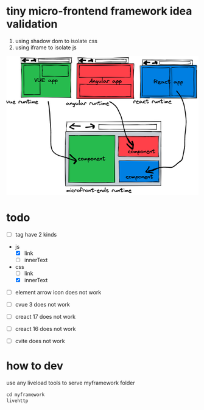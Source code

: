 # tiny micro-frontend framework idea validation

1. using shadow dom to isolate css
2. using iframe to isolate js

![image-20230526185712808](assets/image-20230526185712808.png)

# todo

- [ ] tag have 2 kinds 
 - js
     - [x] link
     - [ ] innerText
 - css  
     - [ ] link
     - [x] innerText

- [ ] element arrow icon does not work
- [ ] cvue 3 does not work
- [ ] creact 17 does not work
- [ ] creact 16 does not work
- [ ] cvite does not work


# how to dev

use any liveload tools to serve myframework folder

```
cd myframework
livehttp

```





